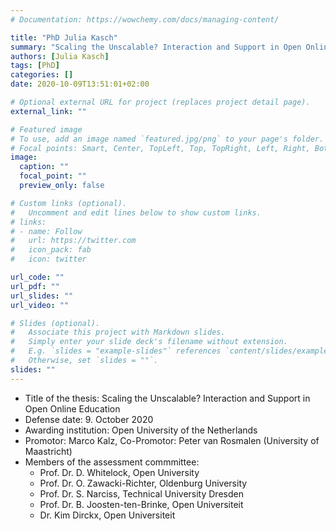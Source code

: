 ```yaml
---
# Documentation: https://wowchemy.com/docs/managing-content/

title: "PhD Julia Kasch"
summary: "Scaling the Unscalable? Interaction and Support in Open Online Education"
authors: [Julia Kasch]
tags: [PhD]
categories: []
date: 2020-10-09T13:51:01+02:00

# Optional external URL for project (replaces project detail page).
external_link: ""

# Featured image
# To use, add an image named `featured.jpg/png` to your page's folder.
# Focal points: Smart, Center, TopLeft, Top, TopRight, Left, Right, BottomLeft, Bottom, BottomRight.
image:
  caption: ""
  focal_point: ""
  preview_only: false

# Custom links (optional).
#   Uncomment and edit lines below to show custom links.
# links:
# - name: Follow
#   url: https://twitter.com
#   icon_pack: fab
#   icon: twitter

url_code: ""
url_pdf: ""
url_slides: ""
url_video: ""

# Slides (optional).
#   Associate this project with Markdown slides.
#   Simply enter your slide deck's filename without extension.
#   E.g. `slides = "example-slides"` references `content/slides/example-slides.md`.
#   Otherwise, set `slides = ""`.
slides: ""
---
```


- Title of the thesis: Scaling the Unscalable? Interaction and Support in Open Online Education
- Defense date: 9. October 2020
- Awarding institution: Open University of the Netherlands
- Promotor: Marco Kalz, Co-Promotor: Peter van Rosmalen (University of Maastricht)
- Members of the assessment commmittee:
  - Prof. Dr. D. Whitelock, Open University
  - Prof. Dr. O. Zawacki-Richter, Oldenburg University
  - Prof. Dr. S. Narciss, Technical University Dresden
  - Prof. Dr. B. Joosten-ten-Brinke, Open Universiteit
  - Dr. Kim Dirckx, Open Universiteit